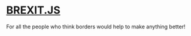 # [BREXIT.JS](https://github.com/indus/brexit.js)
For all the people who think borders would help to make anything better!
